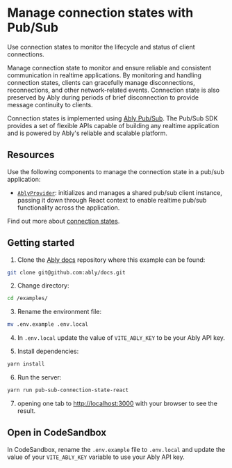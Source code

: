 # Manage connection states with Pub/Sub

Use connection states to monitor the lifecycle and status of client connections.

Manage connection state to monitor and ensure reliable and consistent communication in realtime applications. By monitoring and handling connection states, clients can gracefully manage disconnections, reconnections, and other network-related events. Connection state is also preserved by Ably during periods of brief disconnection to provide message continuity to clients.

Connection states is implemented using [Ably Pub/Sub](/docs/auth). The Pub/Sub SDK provides a set of flexible APIs capable of building any realtime application and is powered by Ably's reliable and scalable platform.

## Resources

Use the following components to manage the connection state in a pub/sub application:

- [`AblyProvider`](/docs/getting-started/react-hooks#ably-provider): initializes and manages a shared pub/sub client instance, passing it down through React context to enable realtime pub/sub functionality across the application.

Find out more about [connection states](/docs/connect/states).

## Getting started

1. Clone the [Ably docs](https://github.com/ably/docs) repository where this example can be found:

  ```sh
  git clone git@github.com:ably/docs.git
  ```

2. Change directory:

  ```sh
  cd /examples/
  ```

3. Rename the environment file:

  ```sh
  mv .env.example .env.local
  ```

4. In `.env.local` update the value of `VITE_ABLY_KEY` to be your Ably API key.

5. Install dependencies:

  ```sh
  yarn install
  ```

6. Run the server:

  ```sh
  yarn run pub-sub-connection-state-react
  ```

7. opening one tab to [http://localhost:3000](http://localhost:3000/) with your browser to see the result.

## Open in CodeSandbox

In CodeSandbox, rename the `.env.example` file to `.env.local` and update the value of your `VITE_ABLY_KEY` variable to use your Ably API key.
